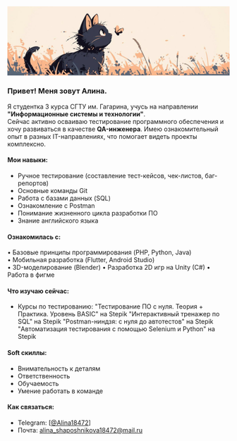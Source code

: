 ![Header](https://github.com/Alina18472/Alina18472/blob/main/assets/pixel%20cat.png)

### Привет! Меня зовут Алина.  

Я студентка 3 курса СГТУ им. Гагарина, учусь на направлении **"Информационные системы и технологии"**.  
Сейчас активно осваиваю тестирование программного обеспечения и хочу развиваться в качестве **QA-инженера**.
Имею ознакомительный опыт в разных IT-направлениях, что помогает видеть проекты комплексно.

#### Мои навыки:  
- Ручное тестирование (составление тест-кейсов, чек-листов, баг-репортов)  
- Основные команды Git 
- Работа с базами данных (SQL)
- Ознакомление с Postman  
- Понимание жизненного цикла разработки ПО 
- Знание английского языка

#### Ознакомилась с:
• Базовые принципы программирования (PHP, Python, Java)  
• Мобильная разработка (Flutter, Android Studio)  
• 3D-моделирование (Blender)
• Разработка 2D игр на Unity (C#)
• Работа в фигме


#### Что изучаю сейчас:  
- Курсы по тестированию:
    "Тестирование ПО с нуля. Теория + Практика. Уровень BASIC" на Stepik
    "Интерактивный тренажер по SQL" на Stepik
    "Postman-ниндзя: c нуля до автотестов" на Stepik
    "Автоматизация тестирования с помощью Selenium и Python" на Stepik

#### Soft скиллы:
- Внимательность к деталям
- Ответственность
- Обучаемость
- Умение работать в команде

#### Как связаться:  
- Telegram: [[@Alina18472](https://t.me/Alina18472)]  
- Почта: alina_shaposhnikova18472@mail.ru 